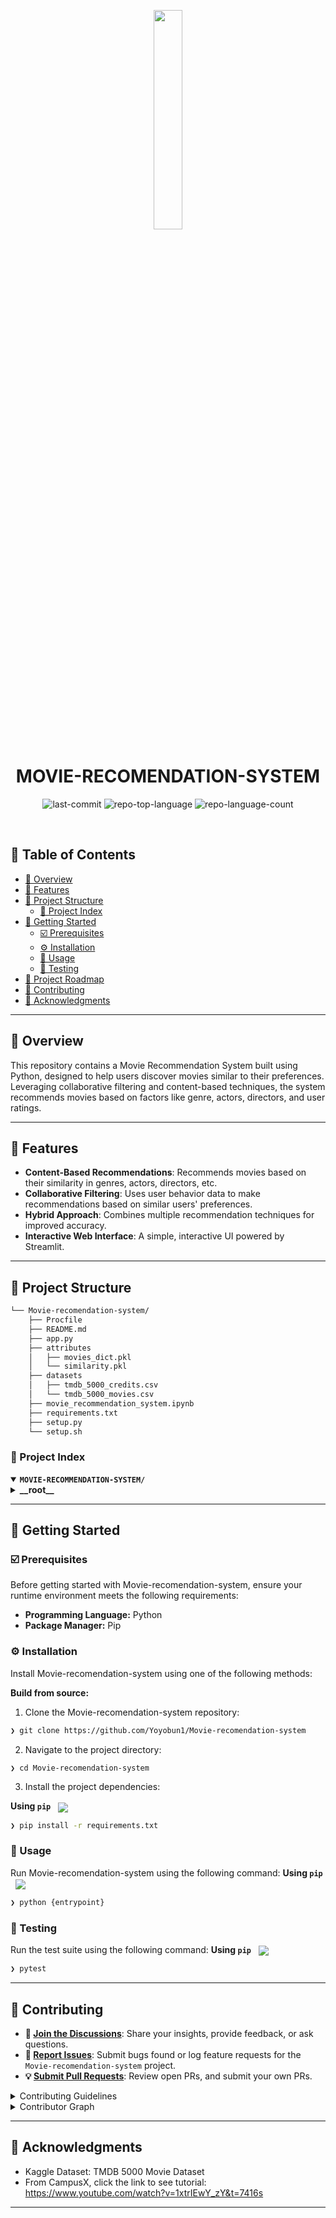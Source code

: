 <p align="center">
    <img src="https://img.icons8.com/?size=512&id=55494&format=png" align="center" width="30%">
</p>
<p align="center"><h1 align="center">MOVIE-RECOMENDATION-SYSTEM</h1></p>
<p align="center">
	<img src="https://img.shields.io/github/last-commit/Yoyobun1/Movie-recomendation-system?style=default&logo=git&logoColor=white&color=0074ff" alt="last-commit">
	<img src="https://img.shields.io/github/languages/top/Yoyobun1/Movie-recomendation-system?style=default&color=0074ff" alt="repo-top-language">
	<img src="https://img.shields.io/github/languages/count/Yoyobun1/Movie-recomendation-system?style=default&color=0074ff" alt="repo-language-count">
</p>
<p align="center"><!-- default option, no dependency badges. -->
</p>
<p align="center">
	<!-- default option, no dependency badges. -->
</p>
<br>

## 🔗 Table of Contents

- [📍 Overview](#-overview)
- [👾 Features](#-features)
- [📁 Project Structure](#-project-structure)
  - [📂 Project Index](#-project-index)
- [🚀 Getting Started](#-getting-started)
  - [☑️ Prerequisites](#-prerequisites)
  - [⚙️ Installation](#-installation)
  - [🤖 Usage](#🤖-usage)
  - [🧪 Testing](#🧪-testing)
- [📌 Project Roadmap](#-project-roadmap)
- [🔰 Contributing](#-contributing)
- [🙌 Acknowledgments](#-acknowledgments)

---

## 📍 Overview

<text>This repository contains a Movie Recommendation System built using Python, designed to help users discover movies similar to their preferences. Leveraging collaborative filtering and content-based techniques, the system recommends movies based on factors like genre, actors, directors, and user ratings.</text>

---

## 👾 Features

- **Content-Based Recommendations**: Recommends movies based on their similarity in genres, actors, directors, etc.
- **Collaborative Filtering**: Uses user behavior data to make recommendations based on similar users' preferences.
- **Hybrid Approach**: Combines multiple recommendation techniques for improved accuracy.
- **Interactive Web Interface**: A simple, interactive UI powered by Streamlit.

---

## 📁 Project Structure

```sh
└── Movie-recomendation-system/
    ├── Procfile
    ├── README.md
    ├── app.py
    ├── attributes
    │   ├── movies_dict.pkl
    │   └── similarity.pkl
    ├── datasets
    │   ├── tmdb_5000_credits.csv
    │   └── tmdb_5000_movies.csv
    ├── movie_recommendation_system.ipynb
    ├── requirements.txt
    ├── setup.py
    └── setup.sh
```


### 📂 Project Index
<details open>
	<summary><b><code>MOVIE-RECOMMENDATION-SYSTEM/</code></b></summary>
	<details> <!-- __root__ Submodule -->
		<summary><b>__root__</b></summary>
		<blockquote>
			<table>
			<tr>
				<td><b><a href='https://github.com/Yoyobun1/Movie-recomendation-system/blob/master/app.py'>app.py</a></b></td>
				<td><code>❯ The main application file that manages user interactions and displays movie recommendations.</code></td>
			</tr>
			<tr>
				<td><b><a href='https://github.com/Yoyobun1/Movie-recomendation-system/blob/master/Procfile'>Procfile</a></b></td>
				<td><code>❯ Specifies the commands to run the application on platforms like Heroku.</code></td>
			</tr>
			<tr>
				<td><b><a href='https://github.com/Yoyobun1/Movie-recomendation-system/blob/master/setup.sh'>setup.sh</a></b></td>
				<td><code>❯ Script to set up the development environment and install dependencies.</code></td>
			</tr>
			<tr>
				<td><b><a href='https://github.com/Yoyobun1/Movie-recomendation-system/blob/master/requirements.txt'>requirements.txt</a></b></td>
				<td><code>❯ Lists the Python packages required for the application to run.</code></td>
			</tr>
			<tr>
				<td><b><a href='https://github.com/Yoyobun1/Movie-recomendation-system/blob/master/movie_recommendation_system.ipynb'>movie_recommendation_system.ipynb</a></b></td>
				<td><code>❯ Contains the implementation of the recommendation algorithms and model training.</code></td>
			</tr>
			<tr>
				<td><b><a href='https://github.com/Yoyobun1/Movie-recomendation-system/blob/master/setup.py'>setup.py</a></b></td>
				<td><code>❯ Configuration file for packaging and distributing the application as a module.</code></td>
			</tr>
			</table>
		</blockquote>
	</details>
</details>


---
## 🚀 Getting Started

### ☑️ Prerequisites

Before getting started with Movie-recomendation-system, ensure your runtime environment meets the following requirements:

- **Programming Language:** Python
- **Package Manager:** Pip


### ⚙️ Installation

Install Movie-recomendation-system using one of the following methods:

**Build from source:**

1. Clone the Movie-recomendation-system repository:
```sh
❯ git clone https://github.com/Yoyobun1/Movie-recomendation-system
```

2. Navigate to the project directory:
```sh
❯ cd Movie-recomendation-system
```

3. Install the project dependencies:


**Using `pip`** &nbsp; [<img align="center" src="https://img.shields.io/badge/Pip-3776AB.svg?style={badge_style}&logo=pypi&logoColor=white" />](https://pypi.org/project/pip/)

```sh
❯ pip install -r requirements.txt
```




### 🤖 Usage
Run Movie-recomendation-system using the following command:
**Using `pip`** &nbsp; [<img align="center" src="https://img.shields.io/badge/Pip-3776AB.svg?style={badge_style}&logo=pypi&logoColor=white" />](https://pypi.org/project/pip/)

```sh
❯ python {entrypoint}
```


### 🧪 Testing
Run the test suite using the following command:
**Using `pip`** &nbsp; [<img align="center" src="https://img.shields.io/badge/Pip-3776AB.svg?style={badge_style}&logo=pypi&logoColor=white" />](https://pypi.org/project/pip/)

```sh
❯ pytest
```


---

## 🔰 Contributing

- **💬 [Join the Discussions](https://github.com/Yoyobun1/Movie-recomendation-system/discussions)**: Share your insights, provide feedback, or ask questions.
- **🐛 [Report Issues](https://github.com/Yoyobun1/Movie-recomendation-system/issues)**: Submit bugs found or log feature requests for the `Movie-recomendation-system` project.
- **💡 [Submit Pull Requests](https://github.com/Yoyobun1/Movie-recomendation-system/blob/main/CONTRIBUTING.md)**: Review open PRs, and submit your own PRs.

<details closed>
<summary>Contributing Guidelines</summary>

1. **Fork the Repository**: Start by forking the project repository to your github account.
2. **Clone Locally**: Clone the forked repository to your local machine using a git client.
   ```sh
   git clone https://github.com/Yoyobun1/Movie-recomendation-system
   ```
3. **Create a New Branch**: Always work on a new branch, giving it a descriptive name.
   ```sh
   git checkout -b new-feature-x
   ```
4. **Make Your Changes**: Develop and test your changes locally.
5. **Commit Your Changes**: Commit with a clear message describing your updates.
   ```sh
   git commit -m 'Implemented new feature x.'
   ```
6. **Push to github**: Push the changes to your forked repository.
   ```sh
   git push origin new-feature-x
   ```
7. **Submit a Pull Request**: Create a PR against the original project repository. Clearly describe the changes and their motivations.
8. **Review**: Once your PR is reviewed and approved, it will be merged into the main branch. Congratulations on your contribution!
</details>

<details closed>
<summary>Contributor Graph</summary>
<br>
<p align="left">
   <a href="https://github.com{/Yoyobun1/Movie-recomendation-system/}graphs/contributors">
      <img src="https://contrib.rocks/image?repo=Yoyobun1/Movie-recomendation-system">
   </a>
</p>
</details>

---


## 🙌 Acknowledgments

- Kaggle Dataset: TMDB 5000 Movie Dataset
- From CampusX, click the link to see tutorial: https://www.youtube.com/watch?v=1xtrIEwY_zY&t=7416s

---
